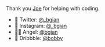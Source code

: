 Thank you [Joe](https://twitter.com/_jsmth) for helping with coding.

- 💬 Twitter: [@_bgian](http://twitter.com/_bgian)
- 📸 Instagram: [@_bgian](https://www.instagram.com/_bgian/)
- 🙇🏻‍ Angel: [@bgian](https://angel.co/bgian)
- 🏀 Dribbble: [@bobby](https://dribbble.com/bobby)
